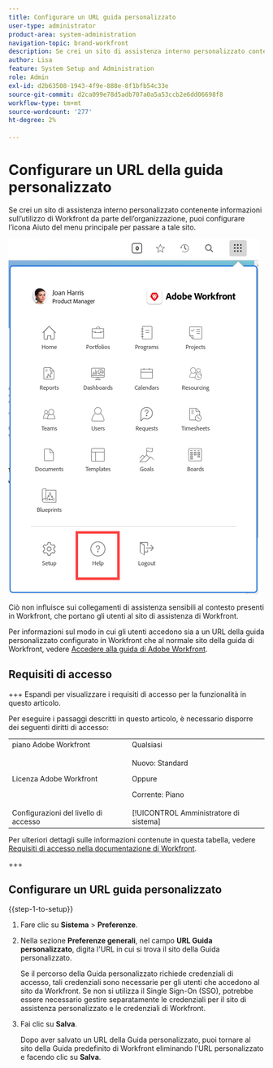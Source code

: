 ```yaml
---
title: Configurare un URL guida personalizzato
user-type: administrator
product-area: system-administration
navigation-topic: brand-workfront
description: Se crei un sito di assistenza interno personalizzato contenente informazioni sull’utilizzo di Workfront da parte dell’organizzazione, puoi configurare l’icona Aiuto del menu principale per passare a tale sito.
author: Lisa
feature: System Setup and Administration
role: Admin
exl-id: d2b63508-1943-4f9e-888e-8f1bfb54c33e
source-git-commit: d2ca099e78d5adb707a0a5a53ccb2e6dd06698f8
workflow-type: tm+mt
source-wordcount: '277'
ht-degree: 2%

---
```


# Configurare un URL della guida personalizzato

Se crei un sito di assistenza interno personalizzato contenente informazioni sull’utilizzo di Workfront da parte dell’organizzazione, puoi configurare l’icona Aiuto del menu principale per passare a tale sito.

![Pulsante Guida personalizzato](assets/custom-help-button.png)

Ciò non influisce sui collegamenti di assistenza sensibili al contesto presenti in Workfront, che portano gli utenti al sito di assistenza di Workfront.

Per informazioni sul modo in cui gli utenti accedono sia a un URL della guida personalizzato configurato in Workfront che al normale sito della guida di Workfront, vedere [Accedere alla guida di Adobe Workfront](/help/quicksilver/workfront-basics/navigate-workfront/workfront-navigation/access-workfront-help.md).

## Requisiti di accesso

+++ Espandi per visualizzare i requisiti di accesso per la funzionalità in questo articolo.

Per eseguire i passaggi descritti in questo articolo, è necessario disporre dei seguenti diritti di accesso:

<table style="table-layout:auto"> 
 <col> 
 <col> 
 <tbody> 
  <tr> 
   <td role="rowheader">piano Adobe Workfront</td> 
   <td>Qualsiasi</td> 
  </tr> 
  <tr> 
  <tr> 
   <td role="rowheader">Licenza Adobe Workfront</td> 
   <td><p>Nuovo: Standard</p>
       <p>Oppure</p>
       <p>Corrente: Piano</p></td>
  </tr> 
  </tr> 
  <tr> 
   <td role="rowheader">Configurazioni del livello di accesso</td> 
   <td>[!UICONTROL Amministratore di sistema]</td>
  </tr> 
 </tbody> 
</table>

Per ulteriori dettagli sulle informazioni contenute in questa tabella, vedere [Requisiti di accesso nella documentazione di Workfront](/help/quicksilver/administration-and-setup/add-users/access-levels-and-object-permissions/access-level-requirements-in-documentation.md).

+++

## Configurare un URL guida personalizzato

{{step-1-to-setup}}

1. Fare clic su **Sistema** > **Preferenze**.
1. Nella sezione **Preferenze generali**, nel campo **URL Guida personalizzato**, digita l&#39;URL in cui si trova il sito della Guida personalizzato.

   Se il percorso della Guida personalizzato richiede credenziali di accesso, tali credenziali sono necessarie per gli utenti che accedono al sito da Workfront. Se non si utilizza il Single Sign-On (SSO), potrebbe essere necessario gestire separatamente le credenziali per il sito di assistenza personalizzato e le credenziali di Workfront.

1. Fai clic su **Salva**.

   Dopo aver salvato un URL della Guida personalizzato, puoi tornare al sito della Guida predefinito di Workfront eliminando l&#39;URL personalizzato e facendo clic su **Salva**.
